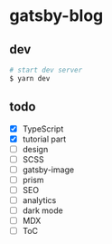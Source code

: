 # gatsby-blog

## dev

```sh
# start dev server
$ yarn dev
```

## todo

- [x] TypeScript
- [x] tutorial part
- [ ] design
- [ ] SCSS
- [ ] gatsby-image
- [ ] prism
- [ ] SEO
- [ ] analytics
- [ ] dark mode
- [ ] MDX
- [ ] ToC

